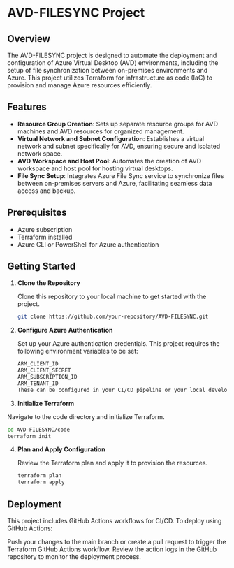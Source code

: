 # AVD-FILESYNC Project

## Overview

The AVD-FILESYNC project is designed to automate the deployment and configuration of Azure Virtual Desktop (AVD) environments, including the setup of file synchronization between on-premises environments and Azure. This project utilizes Terraform for infrastructure as code (IaC) to provision and manage Azure resources efficiently.

## Features

- **Resource Group Creation**: Sets up separate resource groups for AVD machines and AVD resources for organized management.
- **Virtual Network and Subnet Configuration**: Establishes a virtual network and subnet specifically for AVD, ensuring secure and isolated network space.
- **AVD Workspace and Host Pool**: Automates the creation of AVD workspace and host pool for hosting virtual desktops.
- **File Sync Setup**: Integrates Azure File Sync service to synchronize files between on-premises servers and Azure, facilitating seamless data access and backup.

## Prerequisites

- Azure subscription
- Terraform installed
- Azure CLI or PowerShell for Azure authentication

## Getting Started

1. **Clone the Repository**

   Clone this repository to your local machine to get started with the project.

   ```sh
   git clone https://github.com/your-repository/AVD-FILESYNC.git
   ````
2. **Configure Azure Authentication**

   Set up your Azure authentication credentials. This project requires the following environment variables to be set:
   
   ```sh
   ARM_CLIENT_ID
   ARM_CLIENT_SECRET
   ARM_SUBSCRIPTION_ID
   ARM_TENANT_ID
   These can be configured in your CI/CD pipeline or your local development environment.
   ````

3. **Initialize Terraform**

Navigate to the code directory and initialize Terraform.
   
   ```sh
   cd AVD-FILESYNC/code
   terraform init
   ```

4. **Plan and Apply Configuration**

   Review the Terraform plan and apply it to provision the resources.
   
   ```sh
   terraform plan
   terraform apply
   ````
   
## Deployment
This project includes GitHub Actions workflows for CI/CD. To deploy using GitHub Actions:

Push your changes to the main branch or create a pull request to trigger the Terraform GitHub Actions workflow.
Review the action logs in the GitHub repository to monitor the deployment process.


